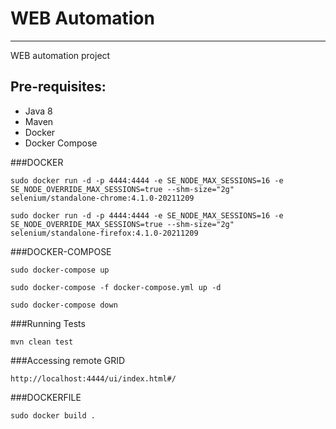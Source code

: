 # WEB Automation 
---

WEB automation project



## Pre-requisites:

- Java 8
- Maven
- Docker
- Docker Compose



###DOCKER

```
sudo docker run -d -p 4444:4444 -e SE_NODE_MAX_SESSIONS=16 -e SE_NODE_OVERRIDE_MAX_SESSIONS=true --shm-size="2g" selenium/standalone-chrome:4.1.0-20211209
```

```
sudo docker run -d -p 4444:4444 -e SE_NODE_MAX_SESSIONS=16 -e SE_NODE_OVERRIDE_MAX_SESSIONS=true --shm-size="2g" selenium/standalone-firefox:4.1.0-20211209
```



###DOCKER-COMPOSE

```
sudo docker-compose up
```

```
sudo docker-compose -f docker-compose.yml up -d
```

```
sudo docker-compose down
```



###Running Tests

```
mvn clean test
```



###Accessing remote GRID 

```
http://localhost:4444/ui/index.html#/
```



###DOCKERFILE

```
sudo docker build .
```
